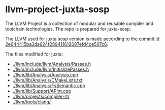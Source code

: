 # llvm-project-juxta-sosp
The LLVM Project is a collection of modular and reusable compiler and toolchain technologies. The repo is prepared for juxta-sosp.

The LLVM used for juxta sosp version is made according to the [commit id 2e644415ba3da624f289411612687efd4ce507c6](https://github.com/llvm/llvm-project/commit/2e644415ba3da624f289411612687efd4ce507c6).

The files modified for juxta:
- [./llvm/include/llvm/Analysis/Passes.h](https://github.com/jtzhpf/llvm-project-juxta-sosp/tree/juxta-sosp/llvm/include/llvm/Analysis/Passes.h)
- [./llvm/include/llvm/InitializePasses.h](https://github.com/jtzhpf/llvm-project-juxta-sosp/tree/juxta-sosp/llvm/include/llvm/InitializePasses.h)
- [./llvm/lib/Analysis/Analysis.cpp](https://github.com/jtzhpf/llvm-project-juxta-sosp/tree/juxta-sosp/llvm/lib/Analysis/Analysis.cpp)
- [./llvm/lib/Analysis/CMakeLists.txt](https://github.com/jtzhpf/llvm-project-juxta-sosp/tree/juxta-sosp/llvm/lib/Analysis/CMakeLists.txt)
- [./llvm/lib/Analysis/FsSemantic.cpp](https://github.com/jtzhpf/llvm-project-juxta-sosp/tree/juxta-sosp/llvm/lib/Analysis/FsSemantic.cpp)
- [./llvm/lib/Support/APInt.cpp](https://github.com/jtzhpf/llvm-project-juxta-sosp/tree/juxta-sosp/llvm/lib/Support/APInt.cpp)
- [./llvm/projects/compiler-rt/](https://github.com/jtzhpf/llvm-project-juxta-sosp/tree/juxta-sosp/llvm/projects/compiler-rt/)
- [./llvm/tools/clang/](https://github.com/jtzhpf/llvm-project-juxta-sosp/tree/juxta-sosp/llvm/tools/clang/)

